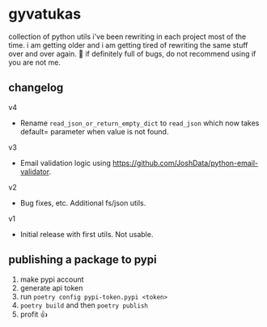 # gyvatukas
collection of python utils i've been rewriting in each project most of the time. i am getting 
older and i am getting tired of rewriting the same stuff over and over again. 
🚨 if definitely full of bugs, do not recommend using if you are not me.

## changelog
v4
- Rename `read_json_or_return_empty_dict` to `read_json` which now takes default= parameter when 
  value is not found.

v3 
- Email validation logic using https://github.com/JoshData/python-email-validator.

v2 
- Bug fixes, etc. Additional fs/json utils.

v1 
- Initial release with first utils. Not usable.


## publishing a package to pypi
1. make pypi account
2. generate api token
3. run `poetry config pypi-token.pypi <token>`
4. `poetry build` and then `poetry publish`
5. profit 👍